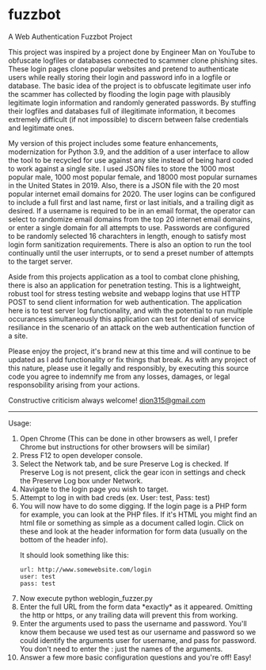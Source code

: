 # fuzzbot
A Web Authentication Fuzzbot Project

This project was inspired by a project done by Engineer Man on YouTube to obfuscate logfiles or databases connected to scammer clone phishing sites. These login pages clone popular websites and pretend to authenticate users while really storing their login and password info in a logfile or database. The basic idea of the project is to obfuscate legitimate user info the scammer has collected by flooding the login page with plausibly legitimate login information and randomly generated passwords. By stuffing their logfiles and databases full of illegitimate information, it becomes extremely difficult (if not impossible) to discern between false credentials and legitimate ones.

My version of this project includes some feature enhancements, modernization for Python 3.9, and the addition of a user interface to allow the tool to be recycled for use against any site instead of being hard coded to work against a single site. I used JSON files to store the 1000 most popular male, 1000 most popular female, and 18000 most popular surnames in the United States in 2019. Also, there is a JSON file with the 20 most popular internet email domains for 2020. The user logins can be configured to include a full first and last name, first or last initials, and a trailing digit as desired. If a username is required to be in an email format, the operator can select to randomize email domains from the top 20 internet email domains, or enter a single domain for all attempts to use. Passwords are configured to be randomly selected 16 charachters in length, enough to satisfy most login form sanitization requirements. There is also an option to run the tool continually until the user interrupts, or to send a preset number of attempts to the target server.

Aside from this projects application as a tool to combat clone phishing, there is also an application for penetration testing. This is a lightweight, robust tool for stress testing website and webapp logins that use HTTP POST to send client information for web authentication. The application here is to test server log functionality, and with the potential to run multiple occurances simultaneously this application can test for denial of service resiliance in the scenario of an attack on the web authentication function of a site.

Please enjoy the project, it's brand new at this time and will continue to be updated as I add functionality or fix things that break.
As with any project of this nature, please use it legally and responsibly, by executing this source code you agree to indemnify me from any losses, damages, or legal responsobility arising from your actions.

Constructive criticism always welcome! dion315@gmail.com

<hr>

Usage:
<ol>
  <li>Open Chrome (This can be done in other browsers as well, I prefer Chrome but instructions for other browsers will be similar)
  <li>Press F12 to open developer console.
  <li>Select the Network tab, and be sure Preserve Log is checked. If Preserve Log is not present, click the gear icon in settings and check the Preserve Log box under Network.
  <li>Navigate to the login page you wish to target.
  <li>Attempt to log in with bad creds (ex. User: test, Pass: test)
  <li>You will now have to do some digging. If the login page is a PHP form for example, you can look at the PHP files. If it's HTML you might find an html file or something as    simple as a document called login. Click on these and look at the header information for form data (usually on the bottom of the header info).

It should look something like this:
```
url: http://www.somewebsite.com/login
user: test
pass: test
```
<li>Now execute python weblogin_fuzzer.py
<li>Enter the full URL from the form data *exactly* as it appeared. Omitting the http or https, or any trailing data will prevent this from working.
<li>Enter the arguments used to pass the username and password. You'll know them because we used test as our username and password so we could identify the arguments user for username, and pass for password. You don't need to enter the : just the names of the arguments.
<li>Answer a few more basic configuration questions and you're off! Easy!
